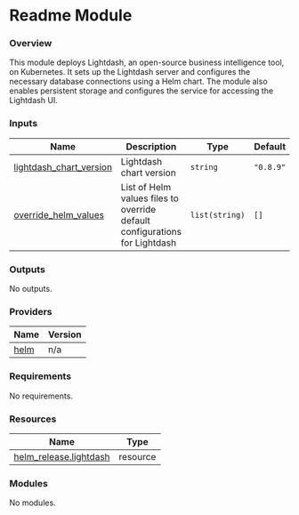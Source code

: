 # Readme Module



### Overview

This module deploys Lightdash, an open-source business intelligence tool, on Kubernetes. It sets up the Lightdash server and configures the necessary database connections using a Helm chart. The module also enables persistent storage and configures the service for accessing the Lightdash UI.

### Inputs

| Name | Description | Type | Default | Required |
|------|-------------|------|---------|:--------:|
| <a name="input_lightdash_chart_version"></a> [lightdash\_chart\_version](#input\_lightdash\_chart\_version) | Lightdash chart version | `string` | `"0.8.9"` | no |
| <a name="input_override_helm_values"></a> [override\_helm\_values](#input\_override\_helm\_values) | List of Helm values files to override default configurations for Lightdash | `list(string)` | `[]` | no |

### Outputs

No outputs.

### Providers

| Name | Version |
|------|---------|
| <a name="provider_helm"></a> [helm](#provider\_helm) | n/a |

### Requirements

No requirements.

### Resources

| Name | Type |
|------|------|
| [helm_release.lightdash](https://registry.terraform.io/providers/hashicorp/helm/latest/docs/resources/release) | resource |

### Modules

No modules.
